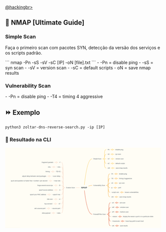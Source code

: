 <p align="left">
    <a href="https://github.com/carineconstantino/hackingbr">@hackingbr></a>
</p>

## 👾 NMAP [Ultimate Guide]

### Simple Scan
<p> Faça o primeiro scan com pacotes SYN, detecção da versão dos serviços e os scripts padrão.</p>
```
nmap -Pn -sS -sV -sC [IP] -oN [file].txt
```
- -Pn = disable ping
- -sS = syn scan
- -sV = version scan
- -sC = default scripts
- oN = save nmap results

### Vulnerability Scan
<p> 
- -Pn = disable ping
- -T4 = timing 4 aggressive


## ⏩ Exemplo
```
python3 zoltar-dns-reverse-search.py -ip [IP]
```
### 🎯 Resultado na CLI

<p align="left">
    <img src="nmap-mind-map.png"><p></p>
</p>

#

